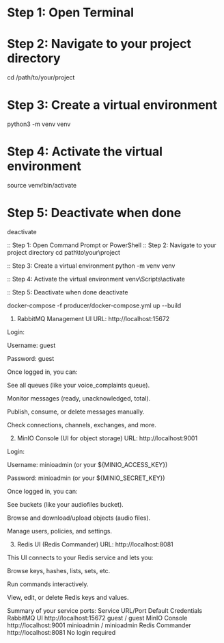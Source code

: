 

# Step 1: Open Terminal
# Step 2: Navigate to your project directory
cd /path/to/your/project

# Step 3: Create a virtual environment
python3 -m venv venv

# Step 4: Activate the virtual environment
source venv/bin/activate

# Step 5: Deactivate when done
deactivate



:: Step 1: Open Command Prompt or PowerShell
:: Step 2: Navigate to your project directory
cd path\to\your\project

:: Step 3: Create a virtual environment
python -m venv venv

:: Step 4: Activate the virtual environment
venv\Scripts\activate


:: Step 5: Deactivate when done
deactivate



docker-compose -f producer/docker-compose.yml up --build


1. RabbitMQ Management UI
   URL: http://localhost:15672

Login:

Username: guest

Password: guest

Once logged in, you can:

See all queues (like your voice_complaints queue).

Monitor messages (ready, unacknowledged, total).

Publish, consume, or delete messages manually.

Check connections, channels, exchanges, and more.

2. MinIO Console (UI for object storage)
   URL: http://localhost:9001

Login:

Username: minioadmin (or your ${MINIO_ACCESS_KEY})

Password: minioadmin (or your ${MINIO_SECRET_KEY})

Once logged in, you can:

See buckets (like your audiofiles bucket).

Browse and download/upload objects (audio files).

Manage users, policies, and settings.

3. Redis UI (Redis Commander)
   URL: http://localhost:8081

This UI connects to your Redis service and lets you:

Browse keys, hashes, lists, sets, etc.

Run commands interactively.

View, edit, or delete Redis keys and values.

Summary of your service ports:
Service	URL/Port	Default Credentials
RabbitMQ UI	http://localhost:15672	guest / guest
MinIO Console	http://localhost:9001	minioadmin / minioadmin
Redis Commander	http://localhost:8081	No login required